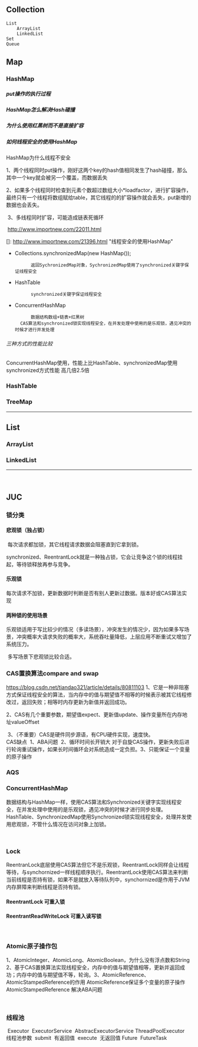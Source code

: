## Collection

	List
		ArrayList
		LinkedList
	Set
	Queue
## Map

### HashMap

##### 		put操作的执行过程

##### 		HashMap怎么解决Hash碰撞

##### 		为什么使用红黑树而不是直接扩容

##### 如何线程安全的使用HashMap

HashMap为什么线程不安全

​	1、两个线程同时put操作，刚好这两个key的hash值相同发生了hash碰撞，那么其中一个key就会被另一个覆盖，而数据丢失

​	2、如果多个线程同时检查到元素个数超过数组大小*loadfactor，进行扩容操作，最终只有一个线程将数组赋给table，其它线程的的扩容操作就会丢失，put新增的数据也会丢失。

​	3、多线程同时扩容，可能造成链表死循环

​		http://www.importnew.com/22011.html



[]: http://www.importnew.com/21396.html	"线程安全的使用HashMap"

- Collections.synchronizedMap(new HashMap());

			返回SychronizedMap对象，SychronizedMap使用了synchronized关键字保证线程安全

- HashTable

			synchronized关键字保证线程安全

- ConcurrentHashMap

			数据结构数组+链表+红黑树
		CAS算法和synchronized锁实现线程安全，在并发处理中使用的是乐观锁，遇见冲突的时候才进行并发处理
				

###### 三种方式的性能比较

​			ConcurrentHashMap使用，性能上比HashTable、synchronizedMap使用synchronized方式性能	高几倍2.5倍
​	

### HashTable



### TreeMap

[^Map]: 

------



## List

### ArrayList

### LinkedList



[^List]: 

------

​	

## JUC

### 锁分类

#### 	悲观锁（独占锁）

​			每次请求都加锁，其它线程请求数据会阻塞直到它拿到锁。

​			synchronized、ReentrantLock就是一种独占锁，它会让竞争这个锁的线程挂起，等待锁释放再参与竞争。

#### 	乐观锁

​		每次请求不加锁，更新数据时判断是否有别人更新过数据。版本好或CAS算法实现

#### 	两种锁的使用场景	

​		乐观锁适用于写比较少的情况（多读场景），冲突发生的情况少，因为如果多写场景，冲突概率大请求失败的概率大，系统吞吐量降低，上层应用不断重试又增加了系统压力。

​		多写场景下悲观锁比较合适。

### CAS置换算法compare and swap

https://blog.csdn.net/tiandao321/article/details/80811103
	1、它是一种非阻塞方式保证线程安全的算法，当内存中的值与期望值不相等的时候表示被其它线程修改过，返回失败；相等时内存更新为新值并返回成功。

​	2、CAS有几个重要参数，期望值expect、更新值update、操作变量所在内存地址valueOffset

​	3、（不重要）CAS是硬件同步源语，有CPU硬件实现，速度快。
​	
​	CAS缺点
​		1、ABA问题
​		2、循环时间长开销大
​			对于自旋CAS操作，更新失败后进行轮询重试操作，如果长时间循环会对系统造成一定负担。
​		3、只能保证一个变量的原子操作
​			

### AQS	

### ConcurrentHashMap

​	数据结构与HashMap一样，使用CAS算法和Synchronized关键字实现线程安全，在并发处理中使用的是乐观锁，遇见冲突的时候才进行同步处理。
​	HashTable、SynchronizedMap使用Synchronized锁实现线程安全，处理并发使用悲观锁，不管什么情况在访问对象上加锁。


​		
### Lock

​	ReentranLock底层使用CAS算法但它不是乐观锁，ReentrantLock同样会让线程等待，与synchornized一样线程顺序执行。ReentrantLock使用CAS算法来判断当前线程是否持有锁，如果不是就放入等待队列中，synchornized是作用于JVM内存屏障来判断线程是否持有锁。

#### 	ReentrantLock 可重入锁

#### 	ReentrantReadWriteLock 可重入读写锁


​		
### Atomic原子操作包

​	1、AtomicInteger、AtomicLong、AtomicBoolean，为什么没有浮点数和String
​	
​	2、基于CAS置换算法实现线程安全，内存中的值与期望值相等，更新并返回成功；内存中的值与期望值不等，轮询。
​	3、AtomicReference、AtomicStampedReference的作用
​		AtomicReference保证多个变量的原子操作
​		AtomicStampedReference 解决ABA问题


​		
### 线程池

​	Executor
​	ExecutorService
​	AbstracExecutorService
​	ThreadPoolExecutor
​		线程池参数
​		submit 
​			有返回值
​		execute
​			无返回值
​	Future
​	FutureTask

​	


​		
​		
​		
​		
​		
​		
​		
​		
​		
​		
​		
​		
​		
​		
​		
​		
​		
​		
​		